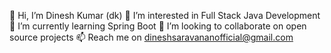 👋 Hi, I’m Dinesh Kumar (dk)
👀 I’m interested in Full Stack Java Development
🌱 I’m currently learning Spring Boot
💞️ I’m looking to collaborate on open source projects
📫 Reach me on dineshsaravananofficial@gmail.com
